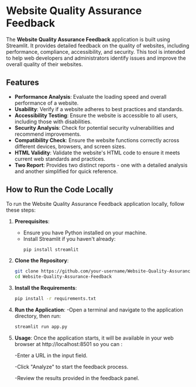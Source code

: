 # Website Quality Assurance Feedback

The **Website Quality Assurance Feedback** application is built using Streamlit. It provides detailed feedback on the quality of websites, including performance, compliance, accessibility, and security. This tool is intended to help web developers and administrators identify issues and improve the overall quality of their websites.

## Features

- **Performance Analysis**: Evaluate the loading speed and overall performance of a website.
- **Usability**: Verify if a website adheres to best practices and standards.
- **Accessibility Testing**: Ensure the website is accessible to all users, including those with disabilities.
- **Security Analysis**: Check for potential security vulnerabilities and recommend improvements.
- **Compatibility Check**: Ensure the website functions correctly across different devices, browsers, and screen sizes.
- **HTML Validity**: Validate the website's HTML code to ensure it meets current web standards and practices.
- **Two Report**: Provides two distinct reports - one with a detailed analysis and another simplified for quick reference.

## How to Run the Code Locally

To run the Website Quality Assurance Feedback application locally, follow these steps:

1. **Prerequisites**:
   - Ensure you have Python installed on your machine.
   - Install Streamlit if you haven't already:
     ```bash
     pip install streamlit
     ```

2. **Clone the Repository**:
   ```bash
   git clone https://github.com/your-username/Website-Quality-Assurance-Feedback.git
   cd Website-Quality-Assurance-Feedback
   ```

3. **Install the Requirements**:
   ```bash
   pip install -r requirements.txt
   ```

4. **Run the Application**:
   -Open a terminal and navigate to the application directory, then run:
   ```bash
   streamlit run app.py
   ```
5. **Usage**:
Once the application starts, it will be available in your web browser at http://localhost:8501 so you can :

   -Enter a URL in the input field.
   
   -Click "Analyze" to start the feedback process.
   
   -Review the results provided in the feedback panel.

